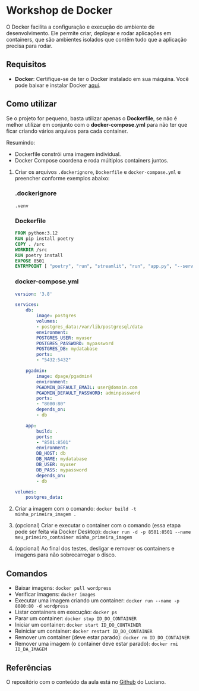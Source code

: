 # Workshop de Docker

O Docker facilita a configuração e execução do ambiente de desenvolvimento. Ele permite criar, deployar e rodar aplicações em containers, que são ambientes isolados que contêm tudo que a aplicação precisa para rodar.

## Requisitos
- **Docker**: Certifique-se de ter o Docker instalado em sua máquina. Você pode baixar e instalar Docker [aqui](https://www.docker.com/products/docker-desktop).

## Como utilizar

Se o projeto for pequeno, basta utilizar apenas o **Dockerfile**, se não é melhor utilizar em conjunto com o **docker-compose.yml** para não ter que ficar criando vários arquivos para cada container.

Resumindo:

- Dockerfile constrói uma imagem individual.
- Docker Compose coordena e roda múltiplos containers juntos.

1. Criar os arquivos `.dockerignore`, `Dockerfile` e `docker-compose.yml` e preencher conforme exemplos abaixo:

    ### .dockerignore

    ```.dockerignore
    .venv
    ```

    ### Dockerfile

    ```Dockerfile
    FROM python:3.12
    RUN pip install poetry
    COPY . /src
    WORKDIR /src
    RUN poetry install
    EXPOSE 8501
    ENTRYPOINT [ "poetry", "run", "streamlit", "run", "app.py", "--server.port=8501", "--server.address=0.0.0.0" ]
    ```

    ### docker-compose.yml

    ```docker-compose.yml
    version: '3.8'

    services:
        db:
            image: postgres
            volumes:
            - postgres_data:/var/lib/postgresql/data
            environment:
            POSTGRES_USER: myuser
            POSTGRES_PASSWORD: mypassword
            POSTGRES_DB: mydatabase
            ports:
            - "5432:5432"

        pgadmin:
            image: dpage/pgadmin4
            environment:
            PGADMIN_DEFAULT_EMAIL: user@domain.com
            PGADMIN_DEFAULT_PASSWORD: adminpassword
            ports:
            - "8080:80"
            depends_on:
            - db

        app:
            build: .
            ports:
            - "8501:8501"
            environment:
            DB_HOST: db
            DB_NAME: mydatabase
            DB_USER: myuser
            DB_PASS: mypassword
            depends_on:
            - db

    volumes:
        postgres_data:
    ```

2. Criar a imagem com o comando: `docker build -t minha_primeira_imagem .`
3. (opcional) Criar e executar o container com o comando (essa etapa pode ser feita via Docker Desktop): `docker run -d -p 8501:8501 --name meu_primeiro_container minha_primeira_imagem`
4. (opcional) Ao final dos testes, desligar e remover os containers e imagens para não sobrecarregar o disco.

## Comandos

- Baixar imagens: `docker pull wordpress`
- Verificar imagens: `docker images`
- Executar uma imagem criando um container: `docker run --name -p 8080:80 -d wordpress`
- Listar containers em execução: `docker ps`
- Parar um container: `docker stop ID_DO_CONTAINER`
- Iniciar um container: `docker start ID_DO_CONTAINER`
- Reiniciar um container: `docker restart ID_DO_CONTAINER`
- Remover um container (deve estar parado): `docker rm ID_DO_CONTAINER`
- Remover uma imagem (o container deve estar parado): `docker rmi ID_DA_IMAGEM`

## Referências

O repositório com o conteúdo da aula está no [Github](https://github.com/lvgalvao/data-engineering-roadmap/tree/main/03-deploy-de-apps-dados-com-docker) do Luciano.
